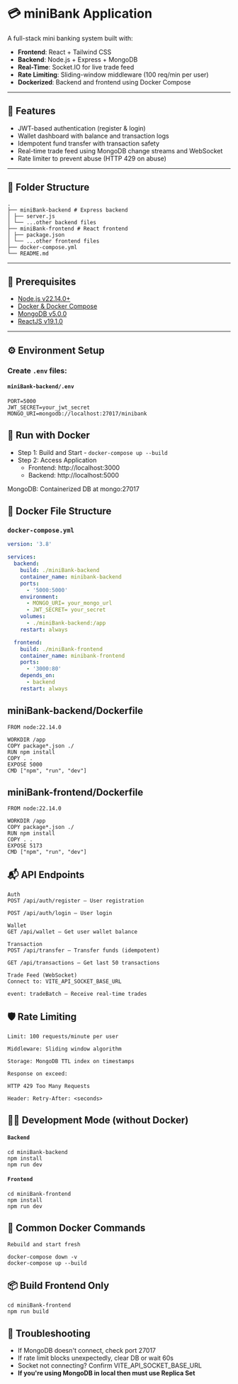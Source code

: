 # 💳 miniBank Application

A full-stack mini banking system built with:

- **Frontend**: React + Tailwind CSS
- **Backend**: Node.js + Express + MongoDB
- **Real-Time**: Socket.IO for live trade feed
- **Rate Limiting**: Sliding-window middleware (100 req/min per user)
- **Dockerized**: Backend and frontend using Docker Compose

---

## 🚀 Features

- JWT-based authentication (register & login)
- Wallet dashboard with balance and transaction logs
- Idempotent fund transfer with transaction safety
- Real-time trade feed using MongoDB change streams and WebSocket
- Rate limiter to prevent abuse (HTTP 429 on abuse)

---

## 📁 Folder Structure

```
.
├── miniBank-backend # Express backend
│ ├── server.js
│ └── ...other backend files
├── miniBank-frontend # React frontend
│ ├── package.json
│ └── ...other frontend files
├── docker-compose.yml
└── README.md
```

---

## 🧪 Prerequisites

- [Node.js v22.14.0+](https://nodejs.org/)
- [Docker & Docker Compose](https://docs.docker.com/compose/)
- [MongoDB v5.0.0](https://www.mongodb.com/docs/manual/)
- [ReactJS v19.1.0](https://react.dev/learn/)

---

## ⚙️ Environment Setup

### Create `.env` files:

#### `miniBank-backend/.env`

```env
PORT=5000
JWT_SECRET=your_jwt_secret
MONGO_URI=mongodb://localhost:27017/minibank
```

## 🐳 Run with Docker

- Step 1: Build and Start - `docker-compose up --build`
- Step 2: Access Application
  - Frontend: http://localhost:3000
  - Backend: http://localhost:5000

MongoDB: Containerized DB at mongo:27017

## 🐙 Docker File Structure

### `docker-compose.yml`

```yml
version: '3.8'

services:
  backend:
    build: ./miniBank-backend
    container_name: minibank-backend
    ports:
      - '5000:5000'
    environment:
      - MONGO_URI= your_mongo_url
      - JWT_SECRET= your_secret
    volumes:
      - ./miniBank-backend:/app
    restart: always

  frontend:
    build: ./miniBank-frontend
    container_name: minibank-frontend
    ports:
      - '3000:80'
    depends_on:
      - backend
    restart: always
```

## miniBank-backend/Dockerfile

```Docker
FROM node:22.14.0

WORKDIR /app
COPY package*.json ./
RUN npm install
COPY . .
EXPOSE 5000
CMD ["npm", "run", "dev"]
```

## miniBank-frontend/Dockerfile

```Docker
FROM node:22.14.0

WORKDIR /app
COPY package*.json ./
RUN npm install
COPY . .
EXPOSE 5173
CMD ["npm", "run", "dev"]
```

## 📬 API Endpoints

```api
Auth
POST /api/auth/register – User registration

POST /api/auth/login – User login

Wallet
GET /api/wallet – Get user wallet balance

Transaction
POST /api/transfer – Transfer funds (idempotent)

GET /api/transactions – Get last 50 transactions

Trade Feed (WebSocket)
Connect to: VITE_API_SOCKET_BASE_URL

event: tradeBatch – Receive real-time trades
```

## 🛡️ Rate Limiting

```text
Limit: 100 requests/minute per user

Middleware: Sliding window algorithm

Storage: MongoDB TTL index on timestamps

Response on exceed:

HTTP 429 Too Many Requests

Header: Retry-After: <seconds>
```

## 👨‍💻 Development Mode (without Docker)

#### `Backend`

```
cd miniBank-backend
npm install
npm run dev
```

#### `Frontend`

```
cd miniBank-frontend
npm install
npm run dev
```

## 🧼 Common Docker Commands

`Rebuild and start fresh`

```
docker-compose down -v
docker-compose up --build
```

## 📦 Build Frontend Only

```
cd miniBank-frontend
npm run build
```

## 🧹 Troubleshooting

- If MongoDB doesn't connect, check port 27017
- If rate limit blocks unexpectedly, clear DB or wait 60s
- Socket not connecting? Confirm VITE_API_SOCKET_BASE_URL
- **If you're using MongoDB in local then must use Replica Set**
